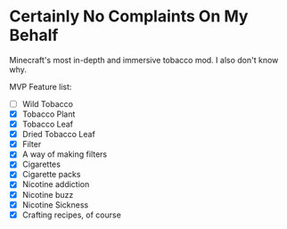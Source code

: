 # Certainly No Complaints On My Behalf
Minecraft's most in-depth and immersive tobacco mod. I also don't know why.

MVP Feature list:
- [ ] Wild Tobacco 
- [X] Tobacco Plant
- [X] Tobacco Leaf
- [X] Dried Tobacco Leaf
- [X] Filter
- [X] A way of making filters
- [X] Cigarettes
- [X] Cigarette packs
- [X] Nicotine addiction
- [X] Nicotine buzz
- [X] Nicotine Sickness
- [X] Crafting recipes, of course